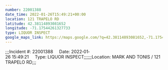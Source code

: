 ```yaml
---
number: 22001388
date_time: 2022-01-26T15:49:21+00:00
location: 121 TRAPELO RD
latitude: 42.38114893081652
longitude: -71.17544261327733
type: LIQUOR INSPECT
google_maps_link: https://maps.google.com/?q=42.38114893081652,-71.17544261327733
---
```


;;;Incident #: 22001388     Date: 2022‐01‐26 15:49:21     Type: LIQUOR INSPECT;;;;;;Location: MARK AND TONIS / 121 TRAPELO RD;;;
